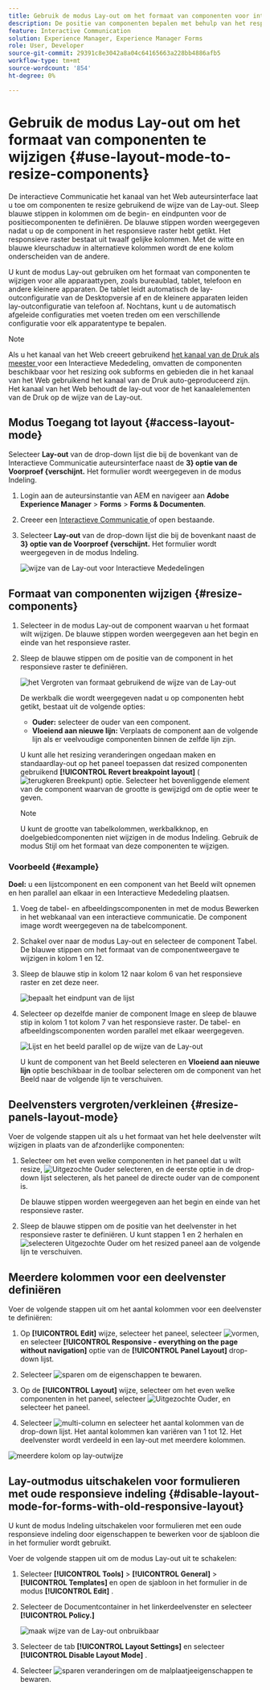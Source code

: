 ```yaml
---
title: Gebruik de modus Lay-out om het formaat van componenten voor interactieve communicatie te wijzigen
description: De positie van componenten bepalen met behulp van het responsieve raster dat beschikbaar is in de modus Lay-out
feature: Interactive Communication
solution: Experience Manager, Experience Manager Forms
role: User, Developer
source-git-commit: 29391c8e3042a8a04c64165663a228bb4886afb5
workflow-type: tm+mt
source-wordcount: '854'
ht-degree: 0%

---
```


# Gebruik de modus Lay-out om het formaat van componenten te wijzigen {#use-layout-mode-to-resize-components}

De interactieve Communicatie het kanaal van het Web auteursinterface laat u toe om componenten te resize gebruikend de wijze van de Lay-out. Sleep blauwe stippen in kolommen om de begin- en eindpunten voor de positiecomponenten te definiëren. De blauwe stippen worden weergegeven nadat u op de component in het responsieve raster hebt getikt. Het responsieve raster bestaat uit twaalf gelijke kolommen. Met de witte en blauwe kleurschaduw in alternatieve kolommen wordt de ene kolom onderscheiden van de andere.

U kunt de modus Lay-out gebruiken om het formaat van componenten te wijzigen voor alle apparaattypen, zoals bureaublad, tablet, telefoon en andere kleinere apparaten. De tablet leidt automatisch de lay-outconfiguratie van de Desktopversie af en de kleinere apparaten leiden lay-outconfiguratie van telefoon af. Nochtans, kunt u de automatisch afgeleide configuraties met voeten treden om een verschillende configuratie voor elk apparatentype te bepalen.

>[!NOTE]
>
>Als u het kanaal van het Web creeert gebruikend [ het kanaal van de Druk als meester ](../../forms/using/create-interactive-communication.md) voor een Interactieve Mededeling, omvatten de componenten beschikbaar voor het resizing ook subforms en gebieden die in het kanaal van het Web gebruikend het kanaal van de Druk auto-geproduceerd zijn. Het kanaal van het Web behoudt de lay-out voor de het kanaalelementen van de Druk op de wijze van de Lay-out.

## Modus Toegang tot layout {#access-layout-mode}

Selecteer **Lay-out** van de drop-down lijst die bij de bovenkant van de Interactieve Communicatie auteursinterface naast de **3} optie van de Voorproef {verschijnt.** Het formulier wordt weergegeven in de modus Indeling.

1. Login aan de auteursinstantie van AEM en navigeer aan **Adobe Experience Manager** > **Forms** > **Forms &amp; Documenten**.
1. Creeer een [ Interactieve Communicatie ](../../forms/using/create-interactive-communication.md) of open bestaande.
1. Selecteer **Lay-out** van de drop-down lijst die bij de bovenkant naast de **3} optie van de Voorproef {verschijnt.** Het formulier wordt weergegeven in de modus Indeling.

   ![ wijze van de Lay-out voor Interactieve Mededelingen ](assets/layout_mode_ic_new.png)

## Formaat van componenten wijzigen {#resize-components}

1. Selecteer in de modus Lay-out de component waarvan u het formaat wilt wijzigen. De blauwe stippen worden weergegeven aan het begin en einde van het responsieve raster.
1. Sleep de blauwe stippen om de positie van de component in het responsieve raster te definiëren.

   ![ het Vergroten van formaat gebruikend de wijze van de Lay-out ](assets/layout_mode_resize_new_updated.png)

   De werkbalk die wordt weergegeven nadat u op componenten hebt getikt, bestaat uit de volgende opties:

   * **Ouder:** selecteer de ouder van een component.
   * **Vloeiend aan nieuwe lijn:** Verplaats de component aan de volgende lijn als er veelvoudige componenten binnen de zelfde lijn zijn.

   U kunt alle het resizing veranderingen ongedaan maken en standaardlay-out op het paneel toepassen dat resized componenten gebruikend **[!UICONTROL Revert breakpoint layout]** ( ![ terugkeren Breekpunt ](assets/reverttopreviouslypublishedversion.png)) optie. Selecteer het bovenliggende element van de component waarvan de grootte is gewijzigd om de optie weer te geven.

   >[!NOTE]
   >
   >U kunt de grootte van tabelkolommen, werkbalkknop, en doelgebiedcomponenten niet wijzigen in de modus Indeling. Gebruik de modus Stijl om het formaat van deze componenten te wijzigen.

### Voorbeeld {#example}

**Doel:** u een lijstcomponent en een component van het Beeld wilt opnemen en hen parallel aan elkaar in een Interactieve Mededeling plaatsen.

1. Voeg de tabel- en afbeeldingscomponenten in met de modus Bewerken in het webkanaal van een interactieve communicatie. De component image wordt weergegeven na de tabelcomponent.
1. Schakel over naar de modus Lay-out en selecteer de component Tabel. De blauwe stippen om het formaat van de componentweergave te wijzigen in kolom 1 en 12.
1. Sleep de blauwe stip in kolom 12 naar kolom 6 van het responsieve raster en zet deze neer.

   ![ bepaalt het eindpunt van de lijst ](assets/layout_mode_end_point_table_new.png)

1. Selecteer op dezelfde manier de component Image en sleep de blauwe stip in kolom 1 tot kolom 7 van het responsieve raster. De tabel- en afbeeldingscomponenten worden parallel met elkaar weergegeven.

   ![ Lijst en het beeld parallel op de wijze van de Lay-out ](assets/table_image_parallel_new.png)

   U kunt de component van het Beeld selecteren en **Vloeiend aan nieuwe lijn** optie beschikbaar in de toolbar selecteren om de component van het Beeld naar de volgende lijn te verschuiven.

## Deelvensters vergroten/verkleinen {#resize-panels-layout-mode}

Voer de volgende stappen uit als u het formaat van het hele deelvenster wilt wijzigen in plaats van de afzonderlijke componenten:

1. Selecteer om het even welke componenten in het paneel dat u wilt resize, ![ Uitgezochte Ouder ](assets/select_parent_icon.svg) selecteren, en de eerste optie in de drop-down lijst selecteren, als het paneel de directe ouder van de component is.

   De blauwe stippen worden weergegeven aan het begin en einde van het responsieve raster.

1. Sleep de blauwe stippen om de positie van het deelvenster in het responsieve raster te definiëren.
U kunt stappen 1 en 2 herhalen en ![ selecteren Uitgezochte Ouder ](assets/float_to_new_line_icon.svg) om het resized paneel aan de volgende lijn te verschuiven.

## Meerdere kolommen voor een deelvenster definiëren

Voer de volgende stappen uit om het aantal kolommen voor een deelvenster te definiëren:

1. Op **[!UICONTROL Edit]** wijze, selecteer het paneel, selecteer ![ vormen ](assets/configure_icon.png), en selecteer **[!UICONTROL Responsive - everything on the page without navigation]** optie van de **[!UICONTROL Panel Layout]** drop-down lijst.

1. Selecteer ![ sparen ](assets/save_icon.svg) om de eigenschappen te bewaren.

1. Op de **[!UICONTROL Layout]** wijze, selecteer om het even welke componenten in het paneel, selecteer ![ Uitgezochte Ouder ](assets/select_parent_icon.svg), en selecteer het paneel.

1. Selecteer ![ multi-column ](assets/multi-column.svg) en selecteer het aantal kolommen van de drop-down lijst. Het aantal kolommen kan variëren van 1 tot 12. Het deelvenster wordt verdeeld in een lay-out met meerdere kolommen.

![ meerdere kolom op lay-outwijze ](assets/multi-column-layout.png)

## Lay-outmodus uitschakelen voor formulieren met oude responsieve indeling {#disable-layout-mode-for-forms-with-old-responsive-layout}

U kunt de modus Indeling uitschakelen voor formulieren met een oude responsieve indeling door eigenschappen te bewerken voor de sjabloon die in het formulier wordt gebruikt.

Voer de volgende stappen uit om de modus Lay-out uit te schakelen:

1. Selecteer **[!UICONTROL Tools]** > **[!UICONTROL General]** > **[!UICONTROL Templates]** en open de sjabloon in het formulier in de modus **[!UICONTROL Edit]** .
1. Selecteer de Documentcontainer in het linkerdeelvenster en selecteer **[!UICONTROL Policy.]**

   ![ maak wijze van de Lay-out ](assets/policy_disable_layout_mode.png) onbruikbaar

1. Selecteer de tab **[!UICONTROL Layout Settings]** en selecteer **[!UICONTROL Disable Layout Mode]** .
1. Selecteer ![ sparen veranderingen ](assets/save_icon.png) om de malplaatjeeigenschappen te bewaren.
